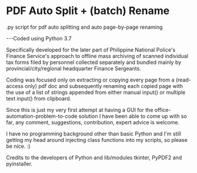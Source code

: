 # PDF Auto Split + (batch) Rename
.py script for pdf auto splitting and auto page-by-page renaming

---Coded using Python 3.7 


Specifically developed for the later part of Philippine National Police's Finance Service's approach to offline mass archiving of scanned individual tax forms filed by personnel collected separately and bundled mainly by provincial/city/regional headquarter Finance Sergeants.

Coding was focused only on extracting or copying every page from a (read-access only) pdf doc and subsequently renaming each copied page with the use of a list of strings appended from either manual input() or multiple text input() from clipboard.

Since this is just my very first attempt at having a GUI for the office-automation-problem-to-code solution I have been able to come up with so far, any comment, suggestions, contribution, expert advice is welcome.

I have no programming background other than basic Python and I'm still getting my head around injecting class functions into my scripts, so please be nice. :)

Credits to the developers of Python and lib/modules tkinter, PyPDF2 and pyinstaller.
